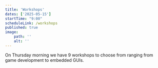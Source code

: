 ```yaml
---
title: 'Workshops'
dates: ['2025-05-15']
startTime: "9:00"
scheduleLink: /workshops
published: true
image:
    path: ''
    alt: ''
---
```


On Thursday morning we have 9 workshops to choose from ranging from game development to embedded GUIs.